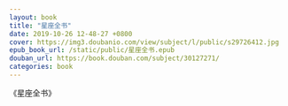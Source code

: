 ```yaml
---
layout: book
title: "星座全书"
date: 2019-10-26 12-48-27 +0800
cover: https://img3.doubanio.com/view/subject/l/public/s29726412.jpg
epub_book_url: /static/public/星座全书.epub
douban_url: https://book.douban.com/subject/30127271/
categories: book
---
```


《星座全书》